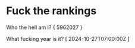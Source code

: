 # Fuck the rankings

Who the hell am I?
{ 5962027 }

What fucking year is it?
[ 2024-10-27T07:00:00Z ]

